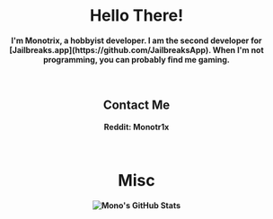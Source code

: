 <div align="center">
  <h1>Hello There!</h1>
  <p><strong>I'm Monotrix, a hobbyist developer. I am the second developer for [Jailbreaks.app](https://github.com/JailbreaksApp). When I'm not programming, you can probably find me gaming.</strong></p>
  <br>
  <h2>Contact Me</h2>
  <p><strong>Reddit: Monotr1x<strong></p>
  <br>
  <h1>Misc</h1>
  <img href="https://github-readme-stats.vercel.app/api?username=Monotrix" alt="Mono's GitHub Stats">
</div>
